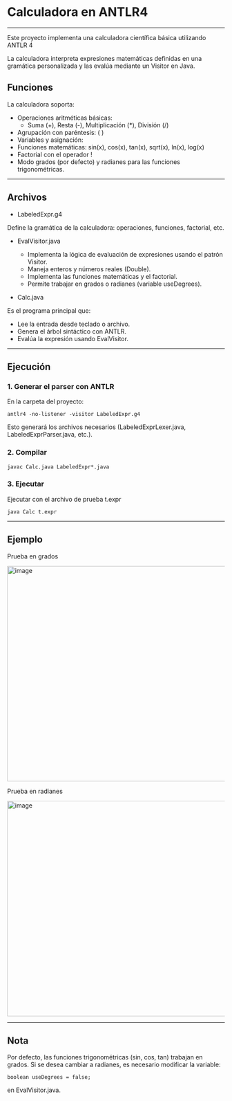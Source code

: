 # Calculadora en ANTLR4

---

Este proyecto implementa una calculadora científica básica utilizando ANTLR 4

La calculadora interpreta expresiones matemáticas definidas en una gramática personalizada y las evalúa mediante un Visitor en Java.

## Funciones

La calculadora soporta:

- Operaciones aritméticas básicas:
    - Suma (+), Resta (-), Multiplicación (*), División (/)
- Agrupación con paréntesis: ( )
- Variables y asignación:
- Funciones matemáticas: sin(x), cos(x), tan(x), sqrt(x), ln(x), log(x)
- Factorial con el operador !
- Modo grados (por defecto) y radianes para las funciones trigonométricas.

---

## Archivos

- LabeledExpr.g4

Define la gramática de la calculadora: operaciones, funciones, factorial, etc.

- EvalVisitor.java

  - Implementa la lógica de evaluación de expresiones usando el patrón Visitor.
  - Maneja enteros y números reales (Double).
  - Implementa las funciones matemáticas y el factorial.
  - Permite trabajar en grados o radianes (variable useDegrees).

- Calc.java

Es el programa principal que:

  - Lee la entrada desde teclado o archivo.
  - Genera el árbol sintáctico con ANTLR.
  - Evalúa la expresión usando EvalVisitor.

---

## Ejecución

### 1. Generar el parser con ANTLR

En la carpeta del proyecto:

```
antlr4 -no-listener -visitor LabeledExpr.g4
```

Esto generará los archivos necesarios (LabeledExprLexer.java, LabeledExprParser.java, etc.).

### 2. Compilar

```
javac Calc.java LabeledExpr*.java
```

### 3. Ejecutar

Ejecutar con el archivo de prueba t.expr

```
java Calc t.expr
```

---

## Ejemplo

Prueba en grados

<img width="738" height="498" alt="image" src="https://github.com/user-attachments/assets/13edb775-ee90-44f7-8f1f-de2cbf5466e2" />

Prueba en radianes

<img width="738" height="498" alt="image" src="https://github.com/user-attachments/assets/1eb8bb08-5ae6-4faf-a1bb-bcfe9e37bc21" />

---

## Nota

Por defecto, las funciones trigonométricas (sin, cos, tan) trabajan en grados. Si se desea cambiar a radianes, es necesario modificar la variable:

```
boolean useDegrees = false;
```

en EvalVisitor.java.
